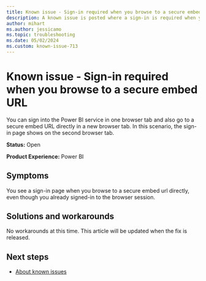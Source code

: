 ```yaml
---
title: Known issue - Sign-in required when you browse to a secure embed URL
description: A known issue is posted where a sign-in is required when you browse to a secure embed URL.
author: mihart
ms.author: jessicamo
ms.topic: troubleshooting  
ms.date: 05/02/2024
ms.custom: known-issue-713
---
```


# Known issue - Sign-in required when you browse to a secure embed URL

You can sign into the Power BI service in one browser tab and also go to a secure embed URL directly in a new browser tab. In this scenario, the sign-in page shows on the second browser tab.

**Status:** Open

**Product Experience:** Power BI

## Symptoms

You see a sign-in page when you browse to a secure embed url directly, even though you already signed-in to the browser session.

## Solutions and workarounds

No workarounds at this time. This article will be updated when the fix is released.

## Next steps

- [About known issues](https://support.fabric.microsoft.com/known-issues)
